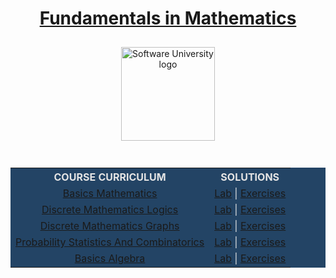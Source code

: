  <div align="center">
    <h1 style="color:white">
      <a href="https://softuni.bg/trainings/3564/fundamentals-in-mathematics-october-2021#lesson-34830"
        target="_blank">Fundamentals in Mathematics</a>
    </h1>
    <a href="https://softuni.bg/curriculum" target="_blank">
      <img src="https://upload.wikimedia.org/wikipedia/commons/7/76/Logo_Software_University_%28SoftUni%29_-_blue.png"
        alt="Software University logo" style="position:relative; width:150px; padding:10px; margin: 0 auto;">
    </a>
  </div>
  <br>
  <div align="center">
    <table style="width:100%; max-width:1000px; background-color:#234465; color:#e4e4e4">
      <tr>
        <th style="text-align:center; vertical-align: middle;">COURSE CURRICULUM</th>
        <th style="text-align:center; vertical-align: middle;">SOLUTIONS</th>
      </tr>
      <tr>
        <td style="text-align:center; vertical-align: middle;">
          <a href="https://github.com/todorkrastev/softuni-software-engineering/tree/main/Data%20Structures%20%26%20Algorithms/M01_DataStructures/C01_FundamentalsInMathematics/L01_BasicsMathematics/Presentation"
            target="_blank">Basics Mathematics</a>
        </td>
        <td style="text-align:center; vertical-align: middle;">
          <a href="https://github.com/todorkrastev/softuni-software-engineering/tree/main/Data%20Structures%20%26%20Algorithms/M01_DataStructures/C01_FundamentalsInMathematics/L01_BasicsMathematics/Lab"
            target="_blank">Lab</a> |
          <a href="https://github.com/todorkrastev/softuni-software-engineering/tree/main/Data%20Structures%20%26%20Algorithms/M01_DataStructures/C01_FundamentalsInMathematics/L01_BasicsMathematics/Exercises"
            target="_blank">Exercises</a>
        </td>
      </tr>
      <tr>
        <td style="text-align:center; vertical-align: middle;">
          <a href="https://github.com/todorkrastev/softuni-software-engineering/tree/main/Data%20Structures%20%26%20Algorithms/M01_DataStructures/C01_FundamentalsInMathematics/L02_DiscreteMathematicsLogics/Presentation"
            target="_blank">Discrete Mathematics Logics</a>
        </td>
        <td style="text-align:center; vertical-align: middle;">
          <a href="https://github.com/todorkrastev/softuni-software-engineering/tree/main/Data%20Structures%20%26%20Algorithms/M01_DataStructures/C01_FundamentalsInMathematics/L02_DiscreteMathematicsLogics"
            target="_blank">Lab</a> |
          <a href="https://github.com/todorkrastev/softuni-software-engineering/tree/main/Data%20Structures%20%26%20Algorithms/M01_DataStructures/C01_FundamentalsInMathematics/L02_DiscreteMathematicsLogics"
            target="_blank">Exercises</a>
        </td>
      </tr>
      <tr>
        <td style="text-align:center; vertical-align: middle;">
          <a href="https://github.com/todorkrastev/softuni-software-engineering/tree/main/Data%20Structures%20%26%20Algorithms/M01_DataStructures/C01_FundamentalsInMathematics/L03_DiscreteMathematicsGraphs/Presentation"
            target="_blank">Discrete Mathematics Graphs</a>
        </td>
        <td style="text-align:center; vertical-align: middle;">
          <a href="https://github.com/todorkrastev/softuni-software-engineering/tree/main/Data%20Structures%20%26%20Algorithms/M01_DataStructures/C01_FundamentalsInMathematics/L03_DiscreteMathematicsGraphs"
            target="_blank">Lab</a> |
          <a href="https://github.com/todorkrastev/softuni-software-engineering/tree/main/Data%20Structures%20%26%20Algorithms/M01_DataStructures/C01_FundamentalsInMathematics/L03_DiscreteMathematicsGraphs"
            target="_blank">Exercises</a>
        </td>
      </tr>
      <tr>
        <td style="text-align:center; vertical-align: middle;">
          <a href="https://github.com/todorkrastev/softuni-software-engineering/tree/main/Data%20Structures%20%26%20Algorithms/M01_DataStructures/C01_FundamentalsInMathematics/L04_ProbabilityStatisticsAndCombinatorics/Presentation"
            target="_blank">Probability Statistics And Combinatorics</a>
        </td>
        <td style="text-align:center; vertical-align: middle;">
          <a href="https://github.com/todorkrastev/softuni-software-engineering/tree/main/Data%20Structures%20%26%20Algorithms/M01_DataStructures/C01_FundamentalsInMathematics/L04_ProbabilityStatisticsAndCombinatorics"
            target="_blank">Lab</a> |
          <a href="https://github.com/todorkrastev/softuni-software-engineering/tree/main/Data%20Structures%20%26%20Algorithms/M01_DataStructures/C01_FundamentalsInMathematics/L04_ProbabilityStatisticsAndCombinatorics"
            target="_blank">Exercises</a>
        </td>
      </tr>
      <tr>
        <td style="text-align:center; vertical-align: middle;">
          <a href="https://github.com/todorkrastev/softuni-software-engineering/tree/main/Data%20Structures%20%26%20Algorithms/M01_DataStructures/C01_FundamentalsInMathematics/L05_BasicsAlgebra/Presentation"
            target="_blank">Basics Algebra</a>
        </td>
        <td style="text-align:center; vertical-align: middle;">
          <a href="https://github.com/todorkrastev/softuni-software-engineering/tree/main/Data%20Structures%20%26%20Algorithms/M01_DataStructures/C01_FundamentalsInMathematics/L05_BasicsAlgebra"
            target="_blank">Lab</a> |
          <a href="https://github.com/todorkrastev/softuni-software-engineering/tree/main/Data%20Structures%20%26%20Algorithms/M01_DataStructures/C01_FundamentalsInMathematics/L05_BasicsAlgebra"
            target="_blank">Exercises</a>
        </td>
      </tr>
    </table>
  </div>
